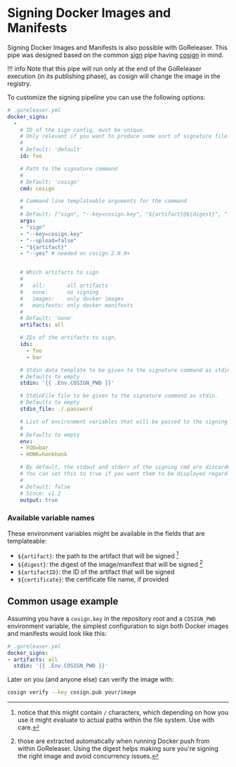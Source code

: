 # Signing Docker Images and Manifests

Signing Docker Images and Manifests is also possible with GoReleaser.
This pipe was designed based on the common [sign](/customization/sign/) pipe
having [cosign](https://github.com/sigstore/cosign) in mind.

!!! info
    Note that this pipe will run only at the end of the GoReleaser execution (in
    its publishing phase), as cosign will change the image in the registry.


To customize the signing pipeline you can use the following options:

```yaml
# .goreleaser.yml
docker_signs:
  -
    # ID of the sign config, must be unique.
    # Only relevant if you want to produce some sort of signature file.
    #
    # Default: 'default'
    id: foo

    # Path to the signature command
    #
    # Default: 'cosign'
    cmd: cosign

    # Command line templateable arguments for the command
    #
    # Default: ["sign", "--key=cosign.key", "${artifact}@${digest}", "--yes"]
    args:
    - "sign"
    - "--key=cosign.key"
    - "--upload=false"
    - "${artifact}"
    - "--yes" # needed on cosign 2.0.0+


    # Which artifacts to sign
    #
    #   all:       all artifacts
    #   none:      no signing
    #   images:    only docker images
    #   manifests: only docker manifests
    #
    # Default: 'none'
    artifacts: all

    # IDs of the artifacts to sign.
    ids:
      - foo
      - bar

    # Stdin data template to be given to the signature command as stdin.
    # Defaults to empty
    stdin: '{{ .Env.COSIGN_PWD }}'

    # StdinFile file to be given to the signature command as stdin.
    # Defaults to empty
    stdin_file: ./.password

    # List of environment variables that will be passed to the signing command as well as the templates.
    #
    # Defaults to empty
    env:
    - FOO=bar
    - HONK=honkhonk

    # By default, the stdout and stderr of the signing cmd are discarded unless GoReleaser is running with `--debug` set.
    # You can set this to true if you want them to be displayed regardless.
    #
    # Default: false
    # Since: v1.2
    output: true
```

### Available variable names

These environment variables might be available in the fields that are templateable:

- `${artifact}`: the path to the artifact that will be signed [^1]
- `${digest}`: the digest of the image/manifest that will be signed [^2]
- `${artifactID}`: the ID of the artifact that will be signed
- `${certificate}`: the certificate file name, if provided

[^1]: notice that this might contain `/` characters, which depending on how
  you use it might evaluate to actual paths within the file system. Use with
  care.
[^2]: those are extracted automatically when running Docker push from within
  GoReleaser. Using the digest helps making sure you're signing the right image
  and avoid concurrency issues.


## Common usage example

Assuming you have a `cosign.key` in the repository root and a `COSIGN_PWD`
environment variable, the simplest configuration to sign both Docker images
and manifests would look like this:

```yaml
# .goreleaser.yml
docker_signs:
- artifacts: all
  stdin: '{{ .Env.COSIGN_PWD }}'
```

Later on you (and anyone else) can verify the image with:

```bash
cosign verify --key cosign.pub your/image
```
